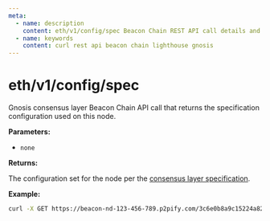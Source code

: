 ```yaml
---
meta:
  - name: description
    content: eth/v1/config/spec Beacon Chain REST API call details and examples.
  - name: keywords
    content: curl rest api beacon chain lighthouse gnosis
---
```


# eth/v1/config/spec

Gnosis consensus layer Beacon Chain API call that returns the specification configuration used on this node.

**Parameters:** 

* `none`

**Returns:** 

The configuration set for the node per the [consensus layer specification](https://github.com/ethereum/consensus-specs/).

**Example:**

``` sh
curl -X GET https://beacon-nd-123-456-789.p2pify.com/3c6e0b8a9c15224a8228b9a98ca1531d/eth/v1/config/spec
```
